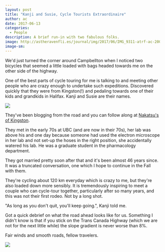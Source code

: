 ```yaml
---
layout: post
title: "Kanji and Susie, Cycle Tourists Extraordinaire"
author: ac
date: 2017-06-13
categories:
  - People
description: A brief run-in with two fabulous folks.
image: http://astheravenfli.es/journal/img/2017/06/IMG_9311-atrf-ac-2000-web.jpg
image-sm:
---
```


We'd just turned the corner around Campbellton when I noticed two bicycles that seemed a little loaded with bags headed towards me on the other side of the highway. 

One of the best parts of cycle touring for me is talking to and meeting other people who are crazy enough to undertake such expeditions. Discovered quickly that they were from Kingston(!) and pedaling towards one of their kids and grandkids in Halifax. Kanji and Susie are their names.


<img src="http://astheravenfli.es/journal/img/2017/06/IMG_9313-atrf-ac-2000-web.jpg">

They've been blogging from the road and you can follow along at [Nakatsu's of Kingston](http://nakatsukingston.blogspot.ca/).

They met in the early 70s at UBC (and are now in their 70s), her lab was above his and one day because someone had used the electron microscope in her lab and not set-up the hoses in the right position, she accidentally watered his lab. He was a graduate student in the pharmacology department.

They got married pretty soon after that and it's been almost 46 years since. It was a truncated conversation, one which I hope to continue in the Fall with them. 

They're cycling about 120 km everyday which is crazy to me, but they're also loaded down more sensibly. It is tremendously inspiring to meet a couple who can cycle-tour together, particularly after so many years, and this was not their first rodeo. Not by a long shot. 

"As long as you don't quit, you'll keep going.", Kanji told me.

Got a quick debrief on what the road ahead looks like for us. Something I didn't know is that if you stick on the Trans Canada Highway (which we are not for the next little while) the slope gradient is never worse than 8%. 

Fair winds and smooth roads, fellow travelers. 

<img src="http://astheravenfli.es/journal/img/2017/06/IMG_9310-atrf-ac-2000-web.jpg">

